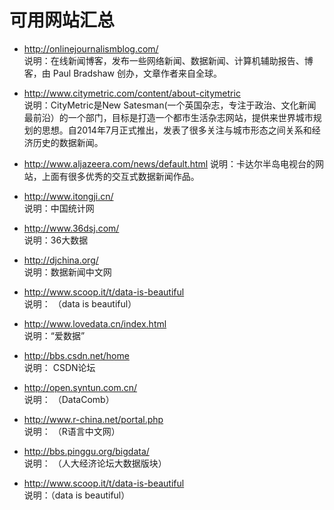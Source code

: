 # 可用网站汇总
- <http://onlinejournalismblog.com/><br>
说明：在线新闻博客，发布一些网络新闻、数据新闻、计算机辅助报告、博客，由 Paul Bradshaw 创办，文章作者来自全球。
- <http://www.citymetric.com/content/about-citymetric><br>
说明：CityMetric是New Satesman(一个英国杂志，专注于政治、文化新闻最前沿）的一个部门，目标是打造一个都市生活杂志网站，提供来世界城市规划的思想。自2014年7月正式推出，发表了很多关注与城市形态之间关系和经济历史的数据新闻。

- <http://www.aljazeera.com/news/default.html>
说明：卡达尔半岛电视台的网站，上面有很多优秀的交互式数据新闻作品。

- <http://www.itongji.cn/><br>
说明：中国统计网
- <http://www.36dsj.com/><br>
说明：36大数据
- <http://djchina.org/><br>
说明：数据新闻中文网
- <http://www.scoop.it/t/data-is-beautiful><br>
说明： （data is beautiful）
- <http://www.lovedata.cn/index.html><br>
说明：“爱数据”
- <http://bbs.csdn.net/home><br>
说明： CSDN论坛
- <http://open.syntun.com.cn/><br>
说明：  （DataComb）  
- <http://www.r-china.net/portal.php><br>
说明： （R语言中文网）
- <http://bbs.pinggu.org/bigdata/><br>
说明： （人大经济论坛大数据版块）
- <http://www.scoop.it/t/data-is-beautiful><br>
说明：（data is beautiful）